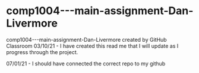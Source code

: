 # comp1004---main-assignment-Dan-Livermore
comp1004---main-assignment-Dan-Livermore created by GitHub Classroom
03/10/21 - I have created this read me that I will update as I progress through the project.

07/01/21 - I should have connected the correct repo to my github
